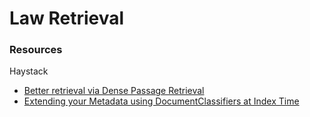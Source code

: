 # Law Retrieval

### Resources
Haystack
- [Better retrieval via Dense Passage Retrieval](https://haystack.deepset.ai/tutorials/dense-passage-retrieval)
- [Extending your Metadata using DocumentClassifiers at Index Time](https://haystack.deepset.ai/tutorials/doc-class-index)
